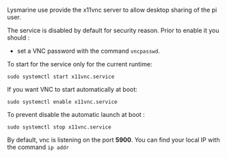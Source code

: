 Lysmarine use provide the x11vnc server to allow desktop sharing of the pi user.

The service is disabled by default for security reason. Prior to enable it you should :

 - set a VNC password with the command `vncpasswd`.

 To start for the service only for the current runtime:
 ```
 sudo systemctl start x11vnc.service
 ```

 If you want VNC to start automatically at boot:
 ```
 sudo systemctl enable x11vnc.service
 ```

To prevent disable the automatic launch at boot :

```
sudo systemctl stop x11vnc.service
```

By default, vnc is listening on the port **5900**. You can find your local IP with the command `ip addr`
